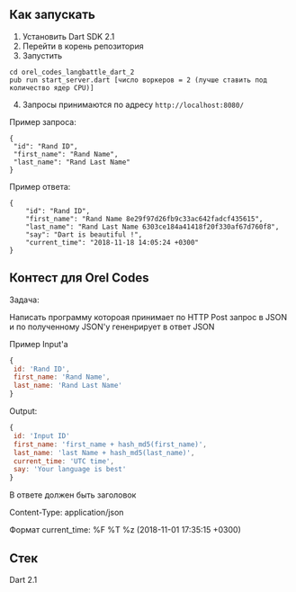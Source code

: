## Как запускать

1. Установить Dart SDK 2.1
2. Перейти в корень репозитория
3. Запустить

```
cd orel_codes_langbattle_dart_2
pub run start_server.dart [число воркеров = 2 (лучше ставить под количество ядер CPU)]
```

4. Запросы принимаются по адресу `http://localhost:8080/`

Пример запроса:

```
{
 "id": "Rand ID",
 "first_name": "Rand Name",
 "last_name": "Rand Last Name"
}
```

Пример ответа:

```
{
    "id": "Rand ID",
    "first_name": "Rand Name 8e29f97d26fb9c33ac642fadcf435615",
    "last_name": "Rand Last Name 6303ce184a41418f20f330af67d760f8",
    "say": "Dart is beautiful !",
    "current_time": "2018-11-18 14:05:24 +0300"
}
```

## Контест для Orel Codes

Задача:

Написать программу котороая принимает по HTTP Post запрос в JSON и
по полученному JSON'у гененрирует в ответ JSON

Пример Input'а

```javascript
{
 id: 'Rand ID',
 first_name: 'Rand Name',
 last_name: 'Rand Last Name'
}
```

Output:

```javascript
{
 id: 'Input ID'
 first_name: 'first_name + hash_md5(first_name)',
 last_name: 'last Name + hash_md5(last_name)',
 current_time: 'UTC time',
 say: 'Your language is best'
}
```

В ответе должен быть заголовок

Content-Type: application/json

Формат сurrent_time: %F %T %z (2018-11-01 17:35:15 +0300)

## Стек

Dart 2.1
